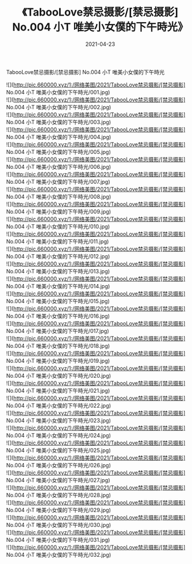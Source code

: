 ﻿---
layout: post
title:  《TabooLove禁忌摄影/[禁忌摄影] No.004 小T 唯美小女僕的下午時光》
date:   2021-04-23
img: http://pic.660000.xyz/1:/网络美图/2021/TabooLove禁忌摄影/[禁忌摄影] No.004 小T 唯美小女僕的下午時光/000.jpg
categories: [美女, 清纯, 唯美]
---

TabooLove禁忌摄影/[禁忌摄影] No.004 小T 唯美小女僕的下午時光

 ![](http://pic.660000.xyz/1:/网络美图/2021/TabooLove禁忌摄影/[禁忌摄影] No.004 小T 唯美小女僕的下午時光/001.jpg) <br>![](http://pic.660000.xyz/1:/网络美图/2021/TabooLove禁忌摄影/[禁忌摄影] No.004 小T 唯美小女僕的下午時光/002.jpg) <br>![](http://pic.660000.xyz/1:/网络美图/2021/TabooLove禁忌摄影/[禁忌摄影] No.004 小T 唯美小女僕的下午時光/003.jpg) <br>![](http://pic.660000.xyz/1:/网络美图/2021/TabooLove禁忌摄影/[禁忌摄影] No.004 小T 唯美小女僕的下午時光/004.jpg) <br>![](http://pic.660000.xyz/1:/网络美图/2021/TabooLove禁忌摄影/[禁忌摄影] No.004 小T 唯美小女僕的下午時光/005.jpg) <br>![](http://pic.660000.xyz/1:/网络美图/2021/TabooLove禁忌摄影/[禁忌摄影] No.004 小T 唯美小女僕的下午時光/006.jpg) <br>![](http://pic.660000.xyz/1:/网络美图/2021/TabooLove禁忌摄影/[禁忌摄影] No.004 小T 唯美小女僕的下午時光/007.jpg) <br>![](http://pic.660000.xyz/1:/网络美图/2021/TabooLove禁忌摄影/[禁忌摄影] No.004 小T 唯美小女僕的下午時光/008.jpg) <br>![](http://pic.660000.xyz/1:/网络美图/2021/TabooLove禁忌摄影/[禁忌摄影] No.004 小T 唯美小女僕的下午時光/009.jpg) <br>![](http://pic.660000.xyz/1:/网络美图/2021/TabooLove禁忌摄影/[禁忌摄影] No.004 小T 唯美小女僕的下午時光/010.jpg) <br>![](http://pic.660000.xyz/1:/网络美图/2021/TabooLove禁忌摄影/[禁忌摄影] No.004 小T 唯美小女僕的下午時光/011.jpg) <br>![](http://pic.660000.xyz/1:/网络美图/2021/TabooLove禁忌摄影/[禁忌摄影] No.004 小T 唯美小女僕的下午時光/012.jpg) <br>![](http://pic.660000.xyz/1:/网络美图/2021/TabooLove禁忌摄影/[禁忌摄影] No.004 小T 唯美小女僕的下午時光/013.jpg) <br>![](http://pic.660000.xyz/1:/网络美图/2021/TabooLove禁忌摄影/[禁忌摄影] No.004 小T 唯美小女僕的下午時光/014.jpg) <br>![](http://pic.660000.xyz/1:/网络美图/2021/TabooLove禁忌摄影/[禁忌摄影] No.004 小T 唯美小女僕的下午時光/015.jpg) <br>![](http://pic.660000.xyz/1:/网络美图/2021/TabooLove禁忌摄影/[禁忌摄影] No.004 小T 唯美小女僕的下午時光/016.jpg) <br>![](http://pic.660000.xyz/1:/网络美图/2021/TabooLove禁忌摄影/[禁忌摄影] No.004 小T 唯美小女僕的下午時光/017.jpg) <br>![](http://pic.660000.xyz/1:/网络美图/2021/TabooLove禁忌摄影/[禁忌摄影] No.004 小T 唯美小女僕的下午時光/018.jpg) <br>![](http://pic.660000.xyz/1:/网络美图/2021/TabooLove禁忌摄影/[禁忌摄影] No.004 小T 唯美小女僕的下午時光/019.jpg) <br>![](http://pic.660000.xyz/1:/网络美图/2021/TabooLove禁忌摄影/[禁忌摄影] No.004 小T 唯美小女僕的下午時光/020.jpg) <br>![](http://pic.660000.xyz/1:/网络美图/2021/TabooLove禁忌摄影/[禁忌摄影] No.004 小T 唯美小女僕的下午時光/021.jpg) <br>![](http://pic.660000.xyz/1:/网络美图/2021/TabooLove禁忌摄影/[禁忌摄影] No.004 小T 唯美小女僕的下午時光/022.jpg) <br>![](http://pic.660000.xyz/1:/网络美图/2021/TabooLove禁忌摄影/[禁忌摄影] No.004 小T 唯美小女僕的下午時光/023.jpg) <br>![](http://pic.660000.xyz/1:/网络美图/2021/TabooLove禁忌摄影/[禁忌摄影] No.004 小T 唯美小女僕的下午時光/024.jpg) <br>![](http://pic.660000.xyz/1:/网络美图/2021/TabooLove禁忌摄影/[禁忌摄影] No.004 小T 唯美小女僕的下午時光/025.jpg) <br>![](http://pic.660000.xyz/1:/网络美图/2021/TabooLove禁忌摄影/[禁忌摄影] No.004 小T 唯美小女僕的下午時光/026.jpg) <br>![](http://pic.660000.xyz/1:/网络美图/2021/TabooLove禁忌摄影/[禁忌摄影] No.004 小T 唯美小女僕的下午時光/027.jpg) <br>![](http://pic.660000.xyz/1:/网络美图/2021/TabooLove禁忌摄影/[禁忌摄影] No.004 小T 唯美小女僕的下午時光/028.jpg) <br>![](http://pic.660000.xyz/1:/网络美图/2021/TabooLove禁忌摄影/[禁忌摄影] No.004 小T 唯美小女僕的下午時光/029.jpg) <br>![](http://pic.660000.xyz/1:/网络美图/2021/TabooLove禁忌摄影/[禁忌摄影] No.004 小T 唯美小女僕的下午時光/030.jpg) <br>![](http://pic.660000.xyz/1:/网络美图/2021/TabooLove禁忌摄影/[禁忌摄影] No.004 小T 唯美小女僕的下午時光/031.jpg) <br>![](http://pic.660000.xyz/1:/网络美图/2021/TabooLove禁忌摄影/[禁忌摄影] No.004 小T 唯美小女僕的下午時光/032.jpg) <br>